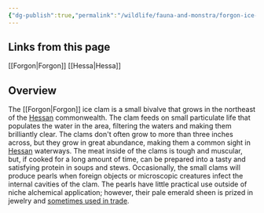 ```yaml
---
{"dg-publish":true,"permalink":"/wildlife/fauna-and-monstra/forgon-ice-clam/"}
---
```


## Links from this page
[[Forgon\|Forgon]]
[[Hessa\|Hessa]]
## Overview
The [[Forgon\|Forgon]] ice clam is a small bivalve that grows in the northeast of the [Hessan](Hessa) commonwealth. The clam feeds on small particulate life that populates the water in the area, filtering the waters and making them brilliantly clear. The clams don't often grow to more than three inches across, but they grow in great abundance, making them a common sight in [Hessan](Hessa) waterways. The meat inside of the clams is tough and muscular, but, if cooked for a long amount of time, can be prepared into a tasty and satisfying protein in soups and stews. Occasionally, the small clams will produce pearls when foreign objects or microscopic creatures infect the internal cavities of the clam. The pearls have little practical use outside of niche alchemical application; however, their pale emerald sheen is prized in jewelry and [sometimes used in trade](Currency). 